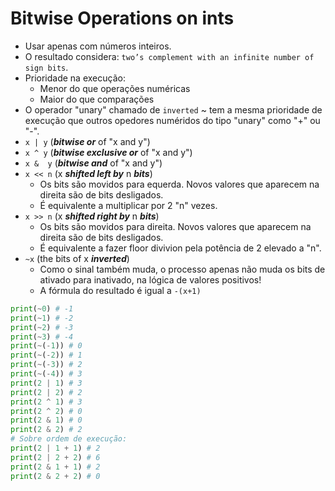 # Bitwise Operations on ints

- Usar apenas com números inteiros.
- O resultado considera: `two’s complement with an infinite number of sign bits`.
- Prioridade na execução:
    - Menor do que operações numéricas
    - Maior do que comparações
- O operador "unary" chamado de `inverted` ~ tem a mesma prioridade de execução que outros opedores numéridos do tipo "unary" como "+" ou "-".
- `x | y` (***bitwise or*** of "x and y")
- `x ^ y` (***bitwise exclusive or*** of "x and y")
- `x &  y` (***bitwise and*** of "x and y")
- `x << n` (x ***shifted left by*** n ***bits***)
    - Os bits são movidos para equerda. Novos valores que aparecem na direita são de bits desligados.
    - É equivalente a multiplicar por 2 "n" vezes.
- `x >> n` (x ***shifted right by*** n ***bits***)
    - Os bits são movidos para direita. Novos valores que aparecem na direita são de bits desligados.
    - É equivalente a fazer floor divivion pela potência de 2 elevado a "n".
- `~x` (the bits of x ***inverted***)
    - Como o sinal também muda, o processo apenas não muda os bits de ativado para inativado, na lógica de valores positivos!
    - A fórmula do resultado é igual a `-(x+1)`
```python
print(~0) # -1
print(~1) # -2
print(~2) # -3
print(~3) # -4
print(~(-1)) # 0
print(~(-2)) # 1
print(~(-3)) # 2
print(~(-4)) # 3
print(2 | 1) # 3
print(2 | 2) # 2
print(2 ^ 1) # 3
print(2 ^ 2) # 0
print(2 & 1) # 0
print(2 & 2) # 2
# Sobre ordem de execução:
print(2 | 1 + 1) # 2
print(2 | 2 + 2) # 6
print(2 & 1 + 1) # 2
print(2 & 2 + 2) # 0

```